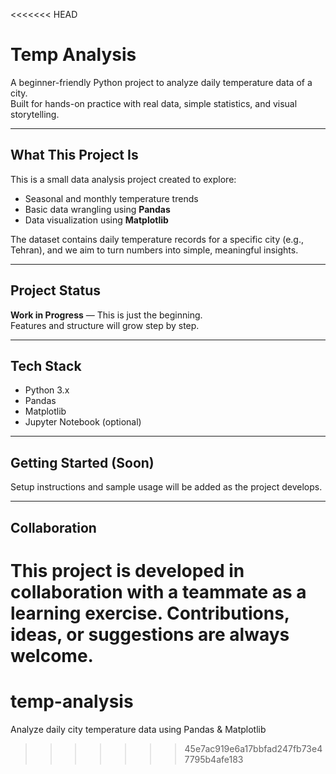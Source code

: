 <<<<<<< HEAD
# Temp Analysis

A beginner-friendly Python project to analyze daily temperature data of a city.  
Built for hands-on practice with real data, simple statistics, and visual storytelling.

---

## What This Project Is

This is a small data analysis project created to explore:

- Seasonal and monthly temperature trends
- Basic data wrangling using **Pandas**
- Data visualization using **Matplotlib**

The dataset contains daily temperature records for a specific city (e.g., Tehran), and we aim to turn numbers into simple, meaningful insights.

---

## Project Status

**Work in Progress** — This is just the beginning.  
Features and structure will grow step by step.

---

## Tech Stack

- Python 3.x
- Pandas
- Matplotlib
- Jupyter Notebook (optional)

---

## Getting Started (Soon)

Setup instructions and sample usage will be added as the project develops.

---

## Collaboration

This project is developed in collaboration with a teammate as a learning exercise. Contributions, ideas, or suggestions are always welcome.
=======
# temp-analysis
Analyze daily city temperature data using Pandas &amp; Matplotlib
>>>>>>> 45e7ac919e6a17bbfad247fb73e47795b4afe183
